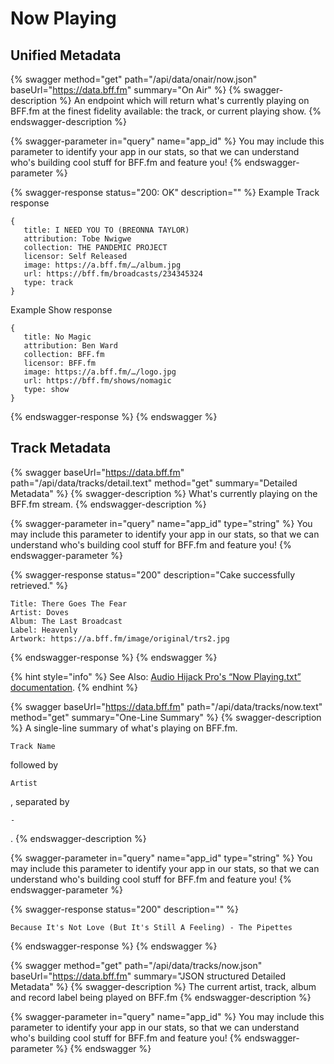 # Now Playing

## Unified Metadata

{% swagger method="get" path="/api/data/onair/now.json" baseUrl="https://data.bff.fm" summary="On Air" %}
{% swagger-description %}
An endpoint which will return what's currently playing on BFF.fm at the finest fidelity available: the track, or current playing show.
{% endswagger-description %}

{% swagger-parameter in="query" name="app_id" %}
You may include this parameter to identify your app in our stats, so that we can understand who's building cool stuff for BFF.fm and feature you!
{% endswagger-parameter %}

{% swagger-response status="200: OK" description="" %}
Example Track response

```
{
   title: I NEED YOU TO (BREONNA TAYLOR)
   attribution: Tobe Nwigwe
   collection: THE PANDEMIC PROJECT
   licensor: Self Released
   image: https://a.bff.fm/…/album.jpg
   url: https://bff.fm/broadcasts/234345324
   type: track
}
```

Example Show response

```
{
   title: No Magic
   attribution: Ben Ward
   collection: BFF.fm
   licensor: BFF.fm
   image: https://a.bff.fm/…/logo.jpg
   url: https://bff.fm/shows/nomagic
   type: show
}
```


{% endswagger-response %}
{% endswagger %}

## Track Metadata

{% swagger baseUrl="https://data.bff.fm" path="/api/data/tracks/detail.text" method="get" summary="Detailed Metadata" %}
{% swagger-description %}
What's currently playing on the BFF.fm stream.
{% endswagger-description %}

{% swagger-parameter in="query" name="app_id" type="string" %}
You may include this parameter to identify your app in our stats, so that we can understand who's building cool stuff for BFF.fm and feature you!
{% endswagger-parameter %}

{% swagger-response status="200" description="Cake successfully retrieved." %}
```
Title: There Goes The Fear
Artist: Doves
Album: The Last Broadcast
Label: Heavenly
Artwork: https://a.bff.fm/image/original/trs2.jpg
```
{% endswagger-response %}
{% endswagger %}

{% hint style="info" %}
See Also: [Audio Hijack Pro's “Now Playing.txt” documentation](https://rogueamoeba.com/support/knowledgebase/?showArticle=AHBroadcastNotes#nowplayingfile).
{% endhint %}

{% swagger baseUrl="https://data.bff.fm" path="/api/data/tracks/now.text" method="get" summary="One-Line Summary" %}
{% swagger-description %}
A single-line summary of what's playing on BFF.fm. 

`Track Name`

 followed by 

`Artist`

, separated by 

`-`

.
{% endswagger-description %}

{% swagger-parameter in="query" name="app_id" type="string" %}
You may include this parameter to identify your app in our stats, so that we can understand who's building cool stuff for BFF.fm and feature you!
{% endswagger-parameter %}

{% swagger-response status="200" description="" %}
```
Because It's Not Love (But It's Still A Feeling) - The Pipettes
```
{% endswagger-response %}
{% endswagger %}

{% swagger method="get" path="/api/data/tracks/now.json" baseUrl="https://data.bff.fm" summary="JSON structured Detailed Metadata" %}
{% swagger-description %}
The current artist, track, album and record label being played on BFF.fm
{% endswagger-description %}

{% swagger-parameter in="query" name="app_id" %}
You may include this parameter to identify your app in our stats, so that we can understand who's building cool stuff for BFF.fm and feature you!
{% endswagger-parameter %}
{% endswagger %}

